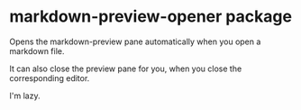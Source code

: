 # markdown-preview-opener package

Opens the markdown-preview pane automatically when you open a markdown file.

It can also close the preview pane for you, when you close the corresponding editor.

I'm lazy.
